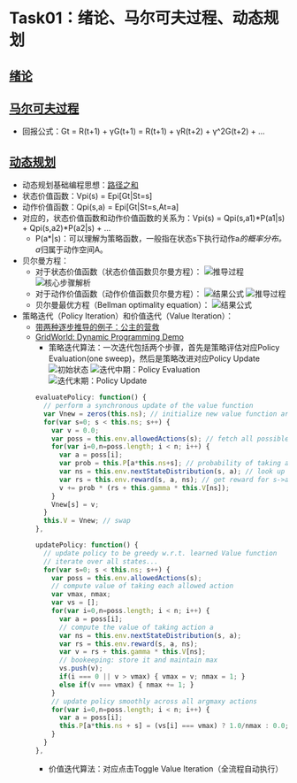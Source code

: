 # Task01：绪论、马尔可夫过程、动态规划

## [绪论](https://datawhalechina.github.io/joyrl-book/#/ch1/main)

## [马尔可夫过程](https://datawhalechina.github.io/joyrl-book/#/ch2/main)
- 回报公式：Gt = R(t+1) + γG(t+1) = R(t+1) + γR(t+2) + γ^2G(t+2) + ...

## [动态规划](https://datawhalechina.github.io/joyrl-book/#/ch3/main)
- 动态规划基础编程思想：[路径之和](https://leetcode.cn/problems/unique-paths/solutions/514311/bu-tong-lu-jing-by-leetcode-solution-hzjf/)
- 状态价值函数：Vpi(s) = Epi[Gt|St=s]
- 动作价值函数：Qpi(s,a) = Epi[Gt|St=s,At=a]
- 对应的，状态价值函数和动作价值函数的关系为：Vpi(s) = Qpi(s,a1)*P(a1|s) + Qpi(s,a2)*P(a2|s) + ...
  - P(a*|s)：可以理解为策略函数，一般指在状态s下执行动作a*的概率分布。a*归属于动作空间A。
- 贝尔曼方程：
  - 对于状态价值函数（状态价值函数贝尔曼方程）：
  ![推导过程](../../images/task01_3-1.png)
  ![核心步骤解析](../../images/task01_3-2.png)
  - 对于动作价值函数（动作价值函数贝尔曼方程）：
  ![结果公式](../../images/task01_3-3.png)
  ![推导过程](../../images/task01_3-4.png)
  - 贝尔曼最优方程（Bellman optimality equation）：
  ![结果公式](../../images/task01_3-5.png)
- 策略迭代（Policy Iteration）和价值迭代（Value Iteration）：
  - [带两种逐步推导的例子：公主的营救](https://mp.weixin.qq.com/s/ub4EpRZAtny2KTeJqNimbQ)
  - [GridWorld: Dynamic Programming Demo](https://cs.stanford.edu/people/karpathy/reinforcejs/gridworld_dp.html)
    - 策略迭代算法：一次迭代包括两个步骤，首先是策略评估对应Policy Evaluation(one sweep)，然后是策略改进对应Policy Update
    ![初始状态](../../images/task01_3-6.png)
    ![迭代中期：Policy Evaluation](../../images/task01_3-7.png)
    ![迭代末期：Policy Update](../../images/task01_3-8.png)
    ```javascript
    evaluatePolicy: function() {
      // perform a synchronous update of the value function
      var Vnew = zeros(this.ns); // initialize new value function array for each state
      for(var s=0; s < this.ns; s++) {
        var v = 0.0;
        var poss = this.env.allowedActions(s); // fetch all possible actions
        for(var i=0,n=poss.length; i < n; i++) {
          var a = poss[i];
          var prob = this.P[a*this.ns+s]; // probability of taking action under current policy
          var ns = this.env.nextStateDistribution(s, a); // look up the next state
          var rs = this.env.reward(s, a, ns); // get reward for s->a->ns transition
          v += prob * (rs + this.gamma * this.V[ns]);
        }
        Vnew[s] = v;
      }
      this.V = Vnew; // swap
    },

    updatePolicy: function() {
      // update policy to be greedy w.r.t. learned Value function
      // iterate over all states...
      for(var s=0; s < this.ns; s++) {
        var poss = this.env.allowedActions(s);
        // compute value of taking each allowed action
        var vmax, nmax;
        var vs = [];
        for(var i=0,n=poss.length; i < n; i++) {
          var a = poss[i];
          // compute the value of taking action a
          var ns = this.env.nextStateDistribution(s, a);
          var rs = this.env.reward(s, a, ns);
          var v = rs + this.gamma * this.V[ns];
          // bookeeping: store it and maintain max
          vs.push(v);
          if(i === 0 || v > vmax) { vmax = v; nmax = 1; }
          else if(v === vmax) { nmax += 1; }
        }
        // update policy smoothly across all argmaxy actions
        for(var i=0,n=poss.length; i < n; i++) {
          var a = poss[i];
          this.P[a*this.ns + s] = (vs[i] === vmax) ? 1.0/nmax : 0.0;
        }
      }
    },
    ```
    - 价值迭代算法：对应点击Toggle Value Iteration（全流程自动执行）






